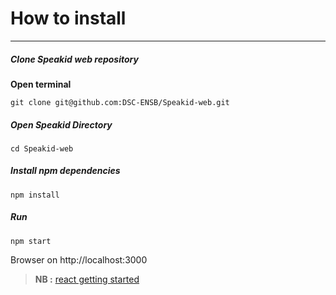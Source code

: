 # How to install 
___
##### Clone Speakid web repository 
**Open terminal**

`git clone git@github.com:DSC-ENSB/Speakid-web.git` 
##### Open Speakid Directory
`cd Speakid-web`
##### Install npm dependencies
`npm install` 
##### Run 

`npm start`

Browser on http://localhost:3000

> **NB :**  [react getting started](https://reactjs.org/docs/getting-started.html)
